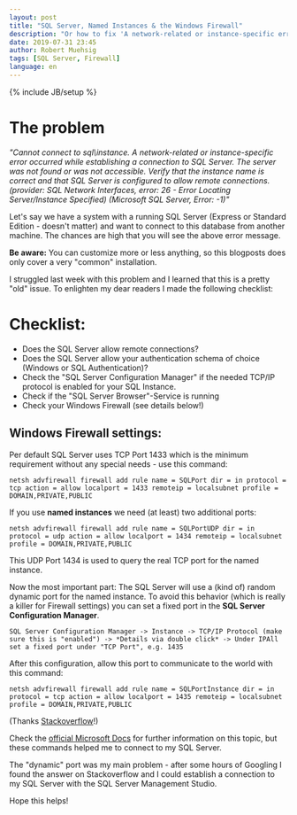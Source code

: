 ```yaml
---
layout: post
title: "SQL Server, Named Instances & the Windows Firewall"
description: "Or how to fix 'A network-related or instance-specific error occurred while establishing a connection to SQL Server.'"
date: 2019-07-31 23:45
author: Robert Muehsig
tags: [SQL Server, Firewall]
language: en
---
```


{% include JB/setup %}

# The problem

*"Cannot connect to sql\instance. A network-related or instance-specific error occurred while establishing a connection to SQL Server. The server was not found or was not accessible. Verify that the instance name is correct and that SQL Server is configured to allow remote connections. (provider: SQL Network Interfaces, error: 26 - Error Locating Server/Instance Specified) (Microsoft SQL Server, Error: -1)"*

Let's say we have a system with a running SQL Server (Express or Standard Edition - doesn't matter) and want to connect to this database from another machine. The chances are high that you will see the above error message.

__Be aware:__ You can customize more or less anything, so this blogposts does only cover a very "common" installation.

I struggled last week with this problem and I learned that this is a pretty "old" issue. To enlighten my dear readers I made the following checklist:

# Checklist:

 * Does the SQL Server allow remote connections?
 * Does the SQL Server allow your authentication schema of choice (Windows or SQL Authentication)?
 * Check the "SQL Server Configuration Manager" if the needed TCP/IP protocol is enabled for your SQL Instance.
 * Check if the "SQL Server Browser"-Service is running
 * Check your Windows Firewall (see details below!)
 
## Windows Firewall settings:

Per default SQL Server uses TCP Port 1433 which is the minimum requirement without any special needs - use this command:

    netsh advfirewall firewall add rule name = SQLPort dir = in protocol = tcp action = allow localport = 1433 remoteip = localsubnet profile = DOMAIN,PRIVATE,PUBLIC

If you use __named instances__ we need (at least) two additional ports:

    netsh advfirewall firewall add rule name = SQLPortUDP dir = in protocol = udp action = allow localport = 1434 remoteip = localsubnet profile = DOMAIN,PRIVATE,PUBLIC
	
This UDP Port 1434 is used to query the real TCP port for the named instance. 

Now the most important part: The SQL Server will use a (kind of) random dynamic port for the named instance. To avoid this behavior (which is really a killer for Firewall settings) you can set a fixed port in the __SQL Server Configuration Manager__. 

    SQL Server Configuration Manager -> Instance -> TCP/IP Protocol (make sure this is "enabled") -> *Details via double click* -> Under IPAll set a fixed port under "TCP Port", e.g. 1435
	
After this configuration, allow this port to communicate to the world with this command:

    netsh advfirewall firewall add rule name = SQLPortInstance dir = in protocol = tcp action = allow localport = 1435 remoteip = localsubnet profile = DOMAIN,PRIVATE,PUBLIC
	
(Thanks [Stackoverflow](https://dba.stackexchange.com/a/107766)!)

Check the [official Microsoft Docs](https://docs.microsoft.com/en-us/sql/sql-server/install/configure-the-windows-firewall-to-allow-sql-server-access) for further information on this topic, but these commands helped me to connect to my SQL Server.
	
The "dynamic" port was my main problem - after some hours of Googling I found the answer on Stackoverflow and I could establish a connection to my SQL Server with the SQL Server Management Studio.
	
Hope this helps!
